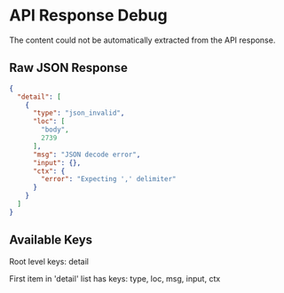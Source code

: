 # API Response Debug

The content could not be automatically extracted from the API response.

## Raw JSON Response

```json
{
  "detail": [
    {
      "type": "json_invalid",
      "loc": [
        "body",
        2739
      ],
      "msg": "JSON decode error",
      "input": {},
      "ctx": {
        "error": "Expecting ',' delimiter"
      }
    }
  ]
}
```

## Available Keys

Root level keys: detail

First item in 'detail' list has keys: type, loc, msg, input, ctx
